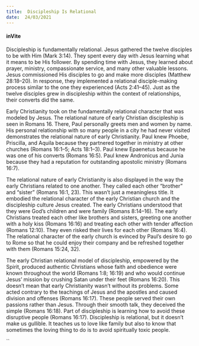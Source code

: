 ```yaml
---
title:  Discipleship Is Relational
date:  24/03/2021
---
```


#### inVite

Discipleship is fundamentally relational. Jesus gathered the twelve disciples to be with Him (Mark 3:14). They spent every day with Jesus learning what it means to be His follower. By spending time with Jesus, they learned about prayer, ministry, compassionate service, and many other valuable lessons. Jesus commissioned His disciples to go and make more disciples (Matthew 28:18–20). In response, they implemented a relational disciple-making process similar to the one they experienced (Acts 2:41–45). Just as the twelve disciples grew in discipleship within the context of relationships, their converts did the same.

Early Christianity took on the fundamentally relational character that was modeled by Jesus. The relational nature of early Christian discipleship is seen in Romans 16. There, Paul personally greets men and women by name. His personal relationship with so many people in a city he had never visited demonstrates the relational nature of early Christianity. Paul knew Phoebe, Priscilla, and Aquila because they partnered together in ministry at other churches (Romans 16:1–5; Acts 18:1–3). Paul knew Epaenetus because he was one of his converts (Romans 16:5). Paul knew Andronicus and Junia because they had a reputation for outstanding apostolic ministry (Romans 16:7).

The relational nature of early Christianity is also displayed in the way the early Christians related to one another. They called each other “brother” and “sister” (Romans 16:1, 23). This wasn’t just a meaningless title. It embodied the relational character of the early Christian church and the discipleship culture Jesus created. The early Christians understood that they were God’s children and were family (Romans 8:14–16). The early Christians treated each other like brothers and sisters, greeting one another with a holy kiss (Romans 16:16) and treating each other with tender affection (Romans 12:10). They even risked their lives for each other (Romans 16:4). The relational character of the early church is evinced by Paul’s desire to go to Rome so that he could enjoy their company and be refreshed together with them (Romans 15:24, 32).

The early Christian relational model of discipleship, empowered by the Spirit, produced authentic Christians whose faith and obedience were known throughout the world (Romans 1:8; 16:19) and who would continue Jesus’ mission by crushing Satan under their feet (Romans 16:20). This doesn’t mean that early Christianity wasn’t without its problems. Some acted contrary to the teachings of Jesus and the apostles and caused division and offenses (Romans 16:17). These people served their own passions rather than Jesus. Through their smooth talk, they deceived the simple (Romans 16:18). Part of discipleship is learning how to avoid these disruptive people (Romans 16:17). Discipleship is relational, but it doesn’t make us gullible. It teaches us to love like family but also to know that sometimes the loving thing to do is to avoid spiritually toxic people.

``